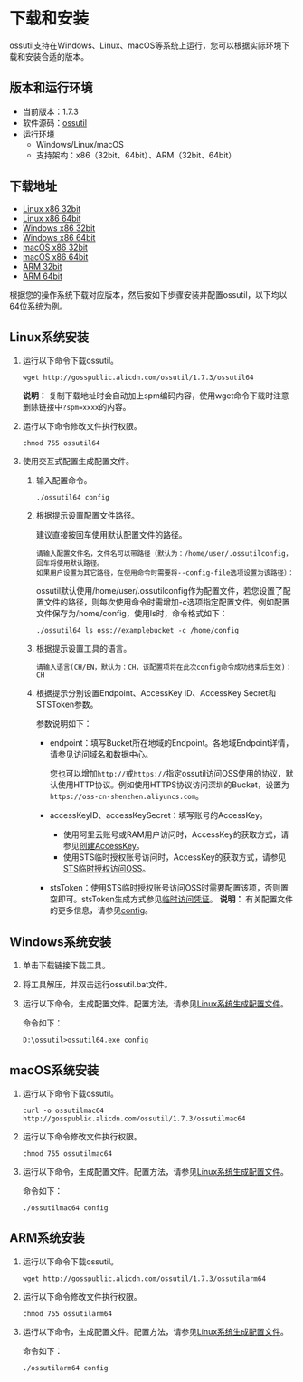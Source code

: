 # 下载和安装

ossutil支持在Windows、Linux、macOS等系统上运行，您可以根据实际环境下载和安装合适的版本。

## 版本和运行环境

-   当前版本：1.7.3
-   软件源码：[ossutil](https://github.com/aliyun/ossutil)
-   运行环境
    -   Windows/Linux/macOS
    -   支持架构：x86（32bit、64bit）、ARM（32bit、64bit）

## 下载地址

-   [Linux x86 32bit](https://gosspublic.alicdn.com/ossutil/1.7.3/ossutil32)
-   [Linux x86 64bit](https://gosspublic.alicdn.com/ossutil/1.7.3/ossutil64)
-   [Windows x86 32bit](https://gosspublic.alicdn.com/ossutil/1.7.3/ossutil32.zip)
-   [Windows x86 64bit](https://gosspublic.alicdn.com/ossutil/1.7.3/ossutil64.zip)
-   [macOS x86 32bit](https://gosspublic.alicdn.com/ossutil/1.7.3/ossutilmac32)
-   [macOS x86 64bit](https://gosspublic.alicdn.com/ossutil/1.7.3/ossutilmac64)
-   [ARM 32bit](https://gosspublic.alicdn.com/ossutil/1.7.3/ossutilarm32)
-   [ARM 64bit](https://gosspublic.alicdn.com/ossutil/1.7.3/ossutilarm64)

根据您的操作系统下载对应版本，然后按如下步骤安装并配置ossutil，以下均以64位系统为例。

## Linux系统安装

1.  运行以下命令下载ossutil。

    ```
    wget http://gosspublic.alicdn.com/ossutil/1.7.3/ossutil64                           
    ```

    **说明：** 复制下载地址时会自动加上spm编码内容，使用wget命令下载时注意删除链接中`?spm=xxxx`的内容。

2.  运行以下命令修改文件执行权限。

    ```
    chmod 755 ossutil64
    ```

3.  使用交互式配置生成配置文件。

    1.  输入配置命令。

        ```
        ./ossutil64 config
        ```

    2.  根据提示设置配置文件路径。

        建议直接按回车使用默认配置文件的路径。

        ```
        请输入配置文件名，文件名可以带路径（默认为：/home/user/.ossutilconfig，回车将使用默认路径。
        如果用户设置为其它路径，在使用命令时需要将--config-file选项设置为该路径）： 
        ```

        ossutil默认使用/home/user/.ossutilconfig作为配置文件，若您设置了配置文件的路径，则每次使用命令时需增加-c选项指定配置文件。例如配置文件保存为/home/config，使用ls时，命令格式如下：

        ```
        ./ossutil64 ls oss://examplebucket -c /home/config
        ```

    3.  根据提示设置工具的语言。

        ```
        请输入语言(CH/EN，默认为：CH，该配置项将在此次config命令成功结束后生效)：CH 
        ```

    4.  根据提示分别设置Endpoint、AccessKey ID、AccessKey Secret和STSToken参数。

        参数说明如下：

        -   endpoint：填写Bucket所在地域的Endpoint。各地域Endpoint详情，请参见[访问域名和数据中心](/intl.zh-CN/开发指南/访问域名（Endpoint）/访问域名和数据中心.md)。

            您也可以增加`http://`或`https://`指定ossutil访问OSS使用的协议，默认使用HTTP协议。例如使用HTTPS协议访问深圳的Bucket，设置为`https://oss-cn-shenzhen.aliyuncs.com`。

        -   accessKeyID、accessKeySecret：填写账号的AccessKey。
            -   使用阿里云账号或RAM用户访问时，AccessKey的获取方式，请参见[创建AccessKey]()。
            -   使用STS临时授权账号访问时，AccessKey的获取方式，请参见[STS临时授权访问OSS](/intl.zh-CN/开发指南/数据安全/访问控制/STS临时授权访问OSS.md)。
        -   stsToken：使用STS临时授权账号访问OSS时需要配置该项，否则置空即可。stsToken生成方式参见[临时访问凭证](/intl.zh-CN/开发指南/对象/文件（Object）/上传文件（Object）/授权给第三方上传.md)。
    **说明：** 有关配置文件的更多信息，请参见[config](/intl.zh-CN/常用工具/命令行工具ossutil/常用命令/config.md)。


## Windows系统安装

1.  单击下载链接下载工具。
2.  将工具解压，并双击运行ossutil.bat文件。
3.  运行以下命令，生成配置文件。配置方法，请参见[Linux系统生成配置文件](#linux)。

    命令如下：

    ```
    D:\ossutil>ossutil64.exe config
    ```


## macOS系统安装

1.  运行以下命令下载ossutil。

    ```
    curl -o ossutilmac64 http://gosspublic.alicdn.com/ossutil/1.7.3/ossutilmac64
    ```

2.  运行以下命令修改文件执行权限。

    ```
    chmod 755 ossutilmac64
    ```

3.  运行以下命令，生成配置文件。配置方法，请参见[Linux系统生成配置文件](#linux)。

    命令如下：

    ```
    ./ossutilmac64 config
    ```


## ARM系统安装

1.  运行以下命令下载ossutil。

    ```
    wget http://gosspublic.alicdn.com/ossutil/1.7.3/ossutilarm64
    ```

2.  运行以下命令修改文件执行权限。

    ```
    chmod 755 ossutilarm64
    ```

3.  运行以下命令，生成配置文件。配置方法，请参见[Linux系统生成配置文件](#linux)。

    命令如下：

    ```
    ./ossutilarm64 config
    ```


